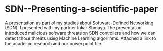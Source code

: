 # SDN--Presenting-a-scientific-paper
A presentation as part of my studies about Software-Defined Networking (SDN).
I presented with my partner Inbar Shmaya.
The presentation introduced malicious software threats on SDN controllers and how we can detect those threats using Machine Learning algorithms.
Attached a link to the academic research and our power point file.
